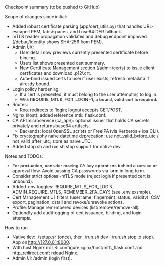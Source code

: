 Checkpoint summary (to be pushed to GitHub)

Scope of changes since initial:
- Added robust certificate parsing (app/cert_utils.py) that handles URL-escaped PEM, tabs/spaces, and base64 DER fallback.
- mTLS header propagation validated and debug endpoint improved (/debug/identity shows SHA-256 from PEM).
- Admin UX:
  - User detail now previews currently presented certificate before binding.
  - Users list shows presented cert summary.
  - New Certificate Management section (/admin/certs) to issue client certificates and download .p12/.crt.
  - Auto-bind issued certs to user if user exists; refresh metadata if already bound.
- Login policy hardening:
  - If a cert is presented, it must belong to the user attempting to log in.
  - With REQUIRE_MTLS_FOR_LOGIN=1, a bound, valid cert is required.
- Routes:
  - Root redirects to /login; logout accepts GET/POST.
- Nginx (host): added reference mtls_flask.conf.
- CA API microservice (ca_api/): optional issuer that holds CA secrets privately and returns base64 artifacts.
  - Backends: local OpenSSL scripts or FreeIPA (via Kerberos + ipa CLI).
- Fix cryptography naive datetime deprecation: use not_valid_before_utc / not_valid_after_utc; store as naive UTC.
- Added stop.sh and run.sh stop support for native dev.

Notes and TODOs:
- For production, consider moving CA key operations behind a service or approval flow. Avoid passing CA passwords via form in long term.
- Consider strict optional-mTLS mode (reject login if presented cert is unbound).
- Added .env toggles: REQUIRE_MTLS_FOR_LOGIN, ADMIN_REQUIRE_MTLS, REMEMBER_2FA_DAYS (see .env.example).
- Cert Management UI: filters (username, fingerprint, status, validity), CSV export, pagination; detail and revoke/unrevoke actions.
- Profile: Manage remembered devices (list/remove/remove-all).
- Optionally add audit logging of cert issuance, binding, and login attempts.

How to run:
- Native dev: ./setup.sh (once), then ./run.sh dev (./run.sh stop to stop). App on http://127.0.0.1:8000.
- With host Nginx mTLS: configure nginx/host/mtls_flask.conf and http_redirect.conf; reload Nginx.
- Admin UI: /admin (login first).
